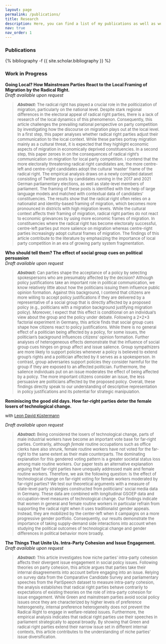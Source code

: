 ```yaml
---
layout: page
permalink: /publications/
title: Research
description: Here, you can find a list of my publications as well as work in progress.
nav: true
nav_order: 1
---
```

<!-- _pages/publications.md -->
<h3> Publications </h3>
<div class="publications">

{% bibliography -f {{ site.scholar.bibliography }} %}
</div>



<h3> Work in Progress </h3>
<strong>Going Local? How Mainstream Parties React to the Local Framing of Migration by the Radical Right.</strong><br>
<em> Draft available upon request </em><br>
<blockquote> 
<p style="font-size:13px;"> <strong><em> Abstract:</em></strong> The radical right has played a crucial role in the politicization of migration, particularly on the national
level. Despite stark regional differences in the electoral appeal of radical right parties, there is a lack of research
of the local dynamics of this phenomenon. Consequently, this article challenges the prevailing national perspective
on party competition by investigating how the discourse on migration plays out at the local level. In
a first step, this paper analyses whether radical right parties adjust their communication to the local context.
While these parties portray migration mainly as a cultural threat, it is expected that they highlight economic
aspects of migration in economically deprived constituencies. In a second step, this paper zeroes in on the
consequences of radical right’s communication on migration for local party competition. I contend that the more electorally threatening radical right candidates are, the
more centre-left and centre-right candidates adopt the cultural ‘master’ frame of the radical right. The empirical
analysis draws on a newly compiled dataset consisting of Twitter posts by candidates running in the
2017 and 2021 German parliamentary elections, as well as state-level members of parliament. The framing
of these posts is identified with the help of large language models and matched with contextual data of candidates’
constituencies. The results show that the radical right often relies on a nationalist and identity-based
framing of migration, which becomes more pronounced in districts with high migration levels. While the
cultural context affects their framing of migration, radical right parties do not react to economic grievances
by using more economic frames of migration. In constituencies where the radical right has become electorally
successful, centre-left parties put more salience on migration whereas centre-right parties increasingly adopt
cultural frames of migration. The findings of this article contribute to the literature by emphasizing the importance
of local party competition in an era of growing party system fragmentation. </p>
</blockquote>


<strong>Who should tell them? The effect of social group cues on political persuasion</strong><br>
<em> Draft available upon request </em><br>
<blockquote> 
<p style="font-size:13px;"> <strong><em> Abstract:</em></strong> Can parties shape the acceptance of a policy by selecting spokespersons who are presumably affected
by the decision? Although policy justifications take an important role in political communication,
we know relatively little about how the politicians issuing them influence public opinion formation.
Against this background, I contend that citizens are more willing to accept policy justifications if they
are delivered by a representative of a social group that is directly affected by a proposed policy (e.g.,
politicians with a migration background justifying migration policy). Moreover, I expect that this effect
is conditional on an individual’s view about the group and the policy under debate. Following a
2×2×3 factorial experiment in Germany, this article finds that social group cues shape how citizens
react to policy justifications. While there is no general effect of a politician being affected by a policy,
for some issues, the politician’s background influences citizens’ opinion formation. Further analyses
of heterogeneous effects demonstrate that the influence of social group cues hinges on group affect and
issue salience. Group sympathizers are more likely to support policies whenever a policy is believed
to extend group’s rights and a politician affected by it serves as a spokesperson. In contrast, group
adversaries support policies they consider harmful for the group if they are exposed to an affected
politician. Furthermore, the salience individuals put on an issue moderates the effect of being affected
by a policy. The more important citizens consider an issue, the less persuasive are politicians affected
by the proposed policy. Overall, these findings directly speak to our understanding of descriptive representation
in policy justifications and its potential for strategic manipulation. </p>
</blockquote>


<strong>Reminiscing the good old days. How far-right parties deter the female losers of technological change.</strong><br>
<p style="font-size:13px;"> with <a style="font-size: 13px;" href="https://www.eui.eu/people?id=leon-kustermann">Leon David Küstermann</a></p> 
<em> Draft available upon request </em><br>
<blockquote> 
<p style="font-size:13px;"> <strong><em> Abstract:</em></strong> 		Being considered the losers of technological change, parts of male industrial workers have become an important vote base for far-right parties. Contrarily, although <em>female</em> routine occupations such as office clerks have also shrunk, female routine workers have not voted for the far-right to the same extent as their male counterparts. The dominating explanation for this gendered voting pattern is a greater societal status loss among male routine workers. Our paper tests an alternative explanation arguing that far-right parties have unequally addressed male and female routine workers. Therefore, we ask the following question: Is the effect of technological change on far-right voting for female workers moderated by far-right parties?  We test our theoretical arguments with a measure of state-level party strategies constructed from politicians’ social media data in Germany. These data are combined with longitudinal GSOEP data and occupation-level measures of technological change. Our findings indicate that women in general and female routine workers in particular refrain from supporting the radical right when it uses traditionalist gender appeals. Instead, they are mobilized by the center-left when it campaigns on a more progressive gender portfolio. Consequently, our results demonstrate the importance of taking supply-demand side interactions into account when studying the political outcomes of technological change and gender differences in political behavior more broadly. </p>
</blockquote>


<strong>The Things That Unite Us. Intra-Party Cohesion and Issue Engagement. </strong><br>
<em> Draft available upon request </em><br>
<blockquote> 
<p style="font-size:13px;"> <strong><em> Abstract:</em></strong> This article investigates how niche parties’ intra-party cohesion affects their divergent issue engagement
in social policy issues. Following theories on party cohesion, this article argues that parties take their internal
disagreements into account before engaging into an issue. Relying on survey data from the Comparative
Candidate Survey and parliamentary speeches from the ParlSpeech dataset to measure intra-party cohesion,
the analysis establishes that radical right parties behave contrarily to expectations of existing theories on the
role of intra-party cohesion for issue engagement. While Green and mainstream parties avoid social policy
issues once they are characterized by higher levels of preference heterogeneity, internal preference heterogeneity
does not prevent the Radical Right to engage in welfare-related issues. Furthermore, the empirical
analysis indicates that radical right parties use their speeches in parliament strategically to appeal broadly.
By showing that Green and radical right parties extend their narrow issue set in different internal contexts,
this article contributes to the understanding of niche parties’ issue diversification.  </p>
</blockquote>